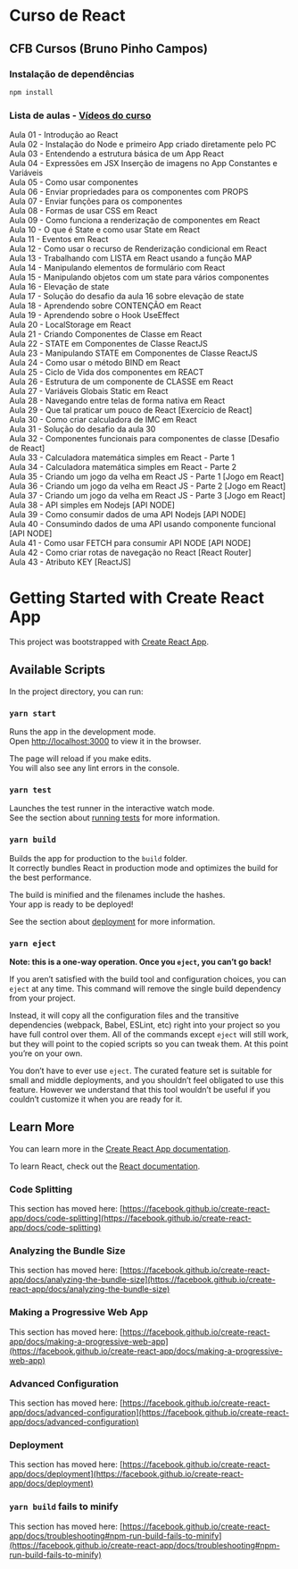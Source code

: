 # Curso de React
## CFB Cursos (Bruno Pinho Campos)

### Instalação de dependências

```bash
npm install
```

### Lista de aulas - [Vídeos do curso](https://www.youtube.com/watch?v=1LhX2u6_BJE&list=PLx4x_zx8csUh752BVDGZkxYpY9lS40fyC)

Aula 01 - Introdução ao React  
Aula 02 - Instalação do Node e primeiro App criado diretamente pelo PC  
Aula 03 - Entendendo a estrutura básica de um App React  
Aula 04 - Expressões em JSX Inserção de imagens no App Constantes e Variáveis  
Aula 05 - Como usar componentes  
Aula 06 - Enviar propriedades para os componentes com PROPS  
Aula 07 - Enviar funções para os componentes  
Aula 08 - Formas de usar CSS em React  
Aula 09 - Como funciona a renderização de componentes em React  
Aula 10 - O que é State e como usar State em React  
Aula 11 - Eventos em React  
Aula 12 - Como usar o recurso de Renderização condicional em React  
Aula 13 - Trabalhando com LISTA em React usando a função MAP  
Aula 14 - Manipulando elementos de formulário com React  
Aula 15 - Manipulando objetos com um state para vários componentes  
Aula 16 - Elevação de state  
Aula 17 - Solução do desafio da aula 16 sobre elevação de state  
Aula 18 - Aprendendo sobre CONTENÇÃO em React  
Aula 19 - Aprendendo sobre o Hook UseEffect  
Aula 20 - LocalStorage em React  
Aula 21 - Criando Componentes de Classe em React  
Aula 22 - STATE em Componentes de Classe ReactJS  
Aula 23 - Manipulando STATE em Componentes de Classe ReactJS  
Aula 24 - Como usar o método BIND em React  
Aula 25 - Ciclo de Vida dos componentes em REACT  
Aula 26 - Estrutura de um componente de CLASSE em React  
Aula 27 - Variáveis Globais Static em React  
Aula 28 - Navegando entre telas de forma nativa em React  
Aula 29 - Que tal praticar um pouco de React [Exercício de React]  
Aula 30 - Como criar calculadora de IMC em React  
Aula 31 - Solução do desafio da aula 30  
Aula 32 - Componentes funcionais para componentes de classe [Desafio de React]  
Aula 33 - Calculadora matemática simples em React - Parte 1  
Aula 34 - Calculadora matemática simples em React - Parte 2  
Aula 35 - Criando um jogo da velha em React JS - Parte 1 [Jogo em React]  
Aula 36 - Criando um jogo da velha em React JS - Parte 2 [Jogo em React]  
Aula 37 - Criando um jogo da velha em React JS - Parte 3 [Jogo em React]  
Aula 38 - API simples em Nodejs [API NODE]  
Aula 39 - Como consumir dados de uma API Nodejs [API NODE]  
Aula 40 - Consumindo dados de uma API usando componente funcional [API NODE]  
Aula 41 - Como usar FETCH para consumir API NODE [API NODE]  
Aula 42 - Como criar rotas de navegação no React [React Router]  
Aula 43 - Atributo KEY [ReactJS]  

##

# Getting Started with Create React App

This project was bootstrapped with [Create React App](https://github.com/facebook/create-react-app).

## Available Scripts

In the project directory, you can run:

### `yarn start`

Runs the app in the development mode.\
Open [http://localhost:3000](http://localhost:3000) to view it in the browser.

The page will reload if you make edits.\
You will also see any lint errors in the console.

### `yarn test`

Launches the test runner in the interactive watch mode.\
See the section about [running tests](https://facebook.github.io/create-react-app/docs/running-tests) for more information.

### `yarn build`

Builds the app for production to the `build` folder.\
It correctly bundles React in production mode and optimizes the build for the best performance.

The build is minified and the filenames include the hashes.\
Your app is ready to be deployed!

See the section about [deployment](https://facebook.github.io/create-react-app/docs/deployment) for more information.

### `yarn eject`

**Note: this is a one-way operation. Once you `eject`, you can’t go back!**

If you aren’t satisfied with the build tool and configuration choices, you can `eject` at any time. This command will remove the single build dependency from your project.

Instead, it will copy all the configuration files and the transitive dependencies (webpack, Babel, ESLint, etc) right into your project so you have full control over them. All of the commands except `eject` will still work, but they will point to the copied scripts so you can tweak them. At this point you’re on your own.

You don’t have to ever use `eject`. The curated feature set is suitable for small and middle deployments, and you shouldn’t feel obligated to use this feature. However we understand that this tool wouldn’t be useful if you couldn’t customize it when you are ready for it.

## Learn More

You can learn more in the [Create React App documentation](https://facebook.github.io/create-react-app/docs/getting-started).

To learn React, check out the [React documentation](https://reactjs.org/).

### Code Splitting

This section has moved here: [https://facebook.github.io/create-react-app/docs/code-splitting](https://facebook.github.io/create-react-app/docs/code-splitting)

### Analyzing the Bundle Size

This section has moved here: [https://facebook.github.io/create-react-app/docs/analyzing-the-bundle-size](https://facebook.github.io/create-react-app/docs/analyzing-the-bundle-size)

### Making a Progressive Web App

This section has moved here: [https://facebook.github.io/create-react-app/docs/making-a-progressive-web-app](https://facebook.github.io/create-react-app/docs/making-a-progressive-web-app)

### Advanced Configuration

This section has moved here: [https://facebook.github.io/create-react-app/docs/advanced-configuration](https://facebook.github.io/create-react-app/docs/advanced-configuration)

### Deployment

This section has moved here: [https://facebook.github.io/create-react-app/docs/deployment](https://facebook.github.io/create-react-app/docs/deployment)

### `yarn build` fails to minify

This section has moved here: [https://facebook.github.io/create-react-app/docs/troubleshooting#npm-run-build-fails-to-minify](https://facebook.github.io/create-react-app/docs/troubleshooting#npm-run-build-fails-to-minify)
